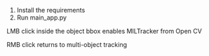 1. Install the requirements
2. Run main_app.py

LMB click inside the object bbox enables MILTracker from Open CV

RMB click returns to multi-object tracking
